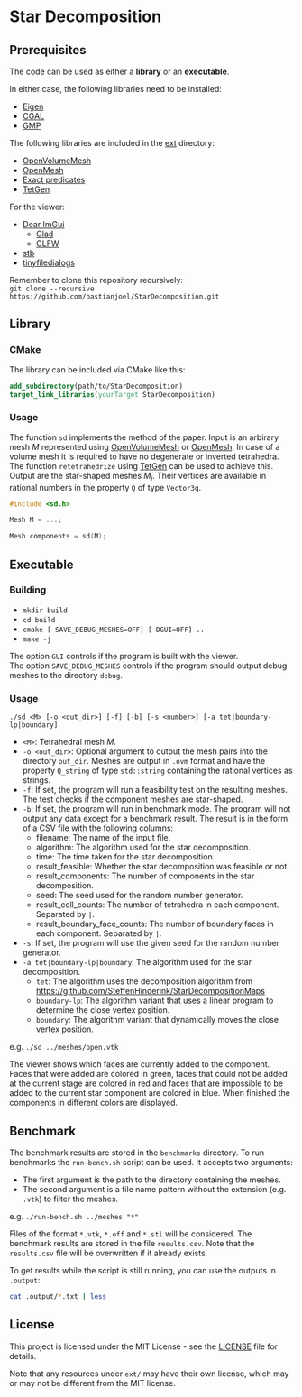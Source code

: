 # Star Decomposition

## Prerequisites

The code can be used as either a **library** or an **executable**.

In either case, the following libraries need to be installed:

- [Eigen](https://eigen.tuxfamily.org)
- [CGAL](https://www.cgal.org)
- [GMP](https://gmplib.org)

The following libraries are included in the [ext](ext) directory:

- [OpenVolumeMesh](https://gitlab.vci.rwth-aachen.de:9000/OpenVolumeMesh/OpenVolumeMesh.git)
- [OpenMesh](https://gitlab.vci.rwth-aachen.de:9000/OpenMesh/OpenMesh.git)
- [Exact predicates](https://www.cs.cmu.edu/~quake/robust.html)
- [TetGen](http://www.tetgen.org)

For the viewer:

- [Dear ImGui](https://github.com/ocornut/imgui.git)
  - [Glad](https://glad.dav1d.de)
  - [GLFW](https://github.com/glfw/glfw.git)
- [stb](https://github.com/nothings/stb)
- [tinyfiledialogs](https://sourceforge.net/projects/tinyfiledialogs/)

Remember to clone this repository recursively:\
```git clone --recursive https://github.com/bastianjoel/StarDecomposition.git```

## Library

### CMake

The library can be included via CMake like this:

```cmake
add_subdirectory(path/to/StarDecomposition)
target_link_libraries(yourTarget StarDecomposition)
```

### Usage

The function ```sd``` implements the method of the paper.
Input is an arbirary mesh $M$ represented using
[OpenVolumeMesh](https://www.graphics.rwth-aachen.de/software/openvolumemesh/) or
[OpenMesh](https://gitlab.vci.rwth-aachen.de:9000/OpenMesh/OpenMesh.git).
In case of a volume mesh it is required to have no degenerate or inverted tetrahedra.
The function ```retetrahedrize``` using
[TetGen](http://www.tetgen.org)
can be used to achieve this.
Output are the star-shaped meshes $M_i$.
Their vertices are available in rational numbers in the property ```Q``` of type ```Vector3q```.

```cpp
#include <sd.h>

Mesh M = ...;

Mesh components = sd(M);
```

## Executable

### Building

- ```mkdir build```
- ```cd build```
- ```cmake [-SAVE_DEBUG_MESHES=OFF] [-DGUI=OFF] ..```
- ```make -j```

The option ```GUI``` controls if the program is built with the viewer.   
The option ```SAVE_DEBUG_MESHES``` controls if the program should output debug meshes to the directory ```debug```.


### Usage

```./sd <M> [-o <out_dir>] [-f] [-b] [-s <number>] [-a tet|boundary-lp|boundary]```

- ```<M>```:
Tetrahedral mesh $M$.
- ```-o <out_dir>```:
Optional argument to output the mesh pairs into the directory ```out_dir```.
Meshes are output in ```.ovm``` format
and have the property ```Q_string``` of type ```std::string```
containing the rational vertices as strings.
- ```-f```:
If set, the program will run a feasibility test on the resulting meshes.
The test checks if the component meshes are star-shaped.
- ```-b```:
If set, the program will run in benchmark mode. 
The program will not output any data except for a benchmark result.
The result is in the form of a CSV file with the following columns: 
  - filename: The name of the input file.
  - algorithm: The algorithm used for the star decomposition.
  - time: The time taken for the star decomposition.
  - result_feasible: Whether the star decomposition was feasible or not.
  - result_components: The number of components in the star decomposition.
  - seed: The seed used for the random number generator.
  - result_cell_counts: The number of tetrahedra in each component. Separated by ```|```.
  - result_boundary_face_counts: The number of boundary faces in each component. Separated by ```|```.
- ```-s```:
If set, the program will use the given seed for the random number generator.
- ```-a tet|boundary-lp|boundary```:
The algorithm used for the star decomposition.
  - ```tet```:
  The algorithm uses the decomposition algorithm from https://github.com/SteffenHinderink/StarDecompositionMaps
  - ```boundary-lp```:
  The algorithm variant that uses a linear program to determine the close vertex position.
  - ```boundary```:
  The algorithm variant that dynamically moves the close vertex position.

e.g. ```./sd ../meshes/open.vtk```

The viewer shows which faces are currently added to the component.
Faces that were added are colored in green, faces that could not be added at the 
current stage are colored in red and faces that are impossible to be added to 
the current star component are colored in blue.
When finished the components in different colors are displayed.

## Benchmark
The benchmark results are stored in the ```benchmarks``` directory.
To run benchmarks the `run-bench.sh` script can be used. 
It accepts two arguments:
- The first argument is the path to the directory containing the meshes.
- The second argument is a file name pattern without the extension (e.g. `.vtk`) to filter the meshes.

e.g. `./run-bench.sh ../meshes "*"`

Files of the format `*.vtk`, `*.off` and `*.stl` will be considered.
The benchmark results are stored in the file `results.csv`. 
Note that the `results.csv` file will be overwritten if it already exists.

To get results while the script is still running, you can use the outputs in `.output`:
```bash
cat .output/*.txt | less
```

## License
This project is licensed under the MIT License - see the [LICENSE](LICENSE) file for details.

Note that any resources under `ext/` may have their own license, which may or may not be different from the MIT license.
